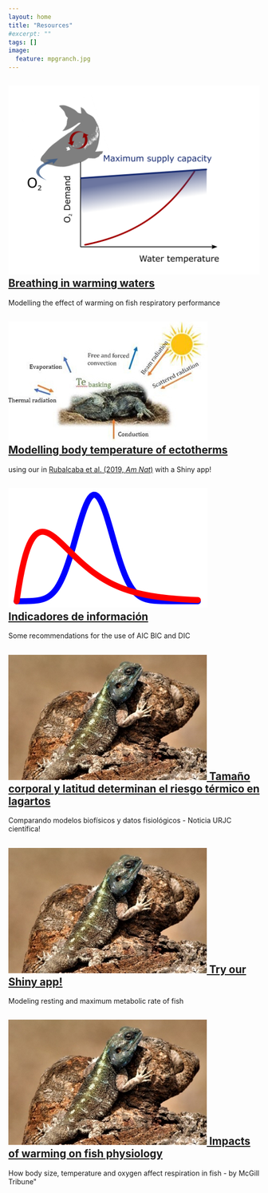 ```yaml
---
layout: home
title: "Resources"
#excerpt: ""
tags: []
image:
  feature: mpgranch.jpg
---
```

<div class="titles">
  
  <!---><!--->
  
  <div class="tile">
    <h2 class="post-title"><a href="/posts/oxygen_limitation">
    <img src="/images/news/fig PNAS media.png"/>
    Breathing in warming waters </a></h2>
    <p class="post-excerpt"> Modelling the effect of warming on fish respiratory performance </p>
  </div>
  
  <!---><!--->
  
  <div class="tile">
    <h2 class="post-title"> <a href="/posts/temperature_distributions"> 
    <img src="/images/posts/bodytemp.jpg"/>
    Modelling body temperature of ectotherms </a></h2>
    using our in <a href = "https://www.amnat.org/an/newpapers/MayRubalcaba.html" target="_blank"> Rubalcaba et al. (2019, <i>Am Nat</i>)</a> with a Shiny app!
  </div>
    
  <!---><!--->
  
  <div class="tile">
    <h2 class="post-title"><a href="/posts/information_criterion">
    <img src="/images/posts/Bayes_icon.jpg"/>
    Indicadores de información </a></h2>
    <p class="post-excerpt"> Some recommendations for the use of AIC BIC and DIC </p>
  </div>
  
  <!---><!--->
  
  <div class="tile">
    <h2 class="post-title">
    <a href="https://jrubalcaba.shinyapps.io/app_oxlim/"><img src="/images/posts/lizard2.jpg"/> Tamaño corporal y latitud determinan el riesgo térmico en lagartos </a></h2>
    <p class="post-excerpt"> Comparando modelos biofísicos y datos fisiológicos - Noticia URJC científica! </p>
  </div> 
  
<!---><!--->
  
  <div class="tile">
    <h2 class="post-title">
    <a href="https://jrubalcaba.shinyapps.io/app_oxlim/"><img src="/images/posts/lizard2.jpg"/> Try our Shiny app! </a></h2>
    <p class="post-excerpt"> Modeling resting and maximum metabolic rate of fish </p>
  </div>
    
  <!---><!--->
  
  <div class="tile">
    <h2 class="post-title">
    <a href="http://www.mcgilltribune.com/sci-tech/disappearing-giants-how-warming-oceans-are-suffocating-large-fish-02022021/"><img src="/images/posts/lizard2.jpg"/> Impacts of warming on fish physiology </a></h2>
    <p class="post-excerpt"> How body size, temperature and oxygen affect respiration in fish - by McGill Tribune" </p>
  </div>
  
  <!---><!--->
  
  
</div>
